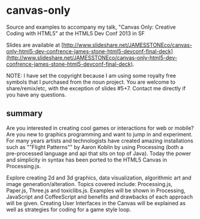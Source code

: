 # canvas-only #

Source and examples to accompany my talk, "Canvas Only: Creative Coding with HTML5" at the HTML5 Dev Conf 2013 in SF

Slides are available at [http://www.slideshare.net/JAMESSTONEco/canvas-only-html5-dev-confrence-james-stone-html5-devconf-final-deck](http://www.slideshare.net/JAMESSTONEco/canvas-only-html5-dev-confrence-james-stone-html5-devconf-final-deck).

NOTE: I have set the copyright because I am using some royalty free symbols that I purchased from the noun project. You are welcome to share/remix/etc, with the exception of slides #5+7. Contact me directly if you have any questions.

## summary ##

Are you interested in creating cool games or interactions for web or mobile? Are you new to graphics programming and want to jump in and experiment. For many years artists and technologists have created amazing installations such as ""Flight Patterns"" by Aaron Koblin by using Processing (both a pre-processed language and api that sits on top of Java). Today the power and simplicity in syntax has been ported to the HTML5 Canvas in Processing.js.

Explore creating 2d and 3d graphics, data visualization, algorithmic art and image generation/alteration. Topics covered include: Processing.js, Paper.js, Three.js and toxiclibs.js. Examples will be shown in Processing, JavaScript and CoffeeScript and benefits and drawbacks of each approach will be given. Creating User Interfaces in the Canvas will be explained as well as strategies for coding for a game style loop.
